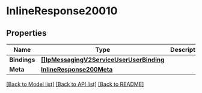 # InlineResponse20010

## Properties

Name | Type | Description | Notes
------------ | ------------- | ------------- | -------------
**Bindings** | [**[]IpMessagingV2ServiceUserUserBinding**](ip_messaging.v2.service.user.user_binding.md) |  | [optional] 
**Meta** | [**InlineResponse200Meta**](inline_response_200_meta.md) |  | [optional] 

[[Back to Model list]](../README.md#documentation-for-models) [[Back to API list]](../README.md#documentation-for-api-endpoints) [[Back to README]](../README.md)


